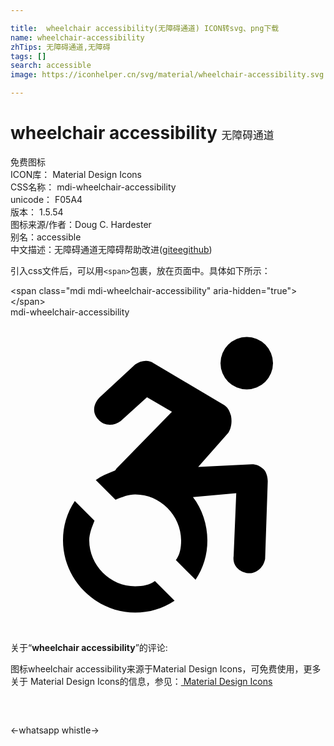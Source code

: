 ```yaml
---

title:  wheelchair accessibility(无障碍通道) ICON转svg、png下载
name: wheelchair-accessibility
zhTips: 无障碍通道,无障碍
tags: []
search: accessible
image: https://iconhelper.cn/svg/material/wheelchair-accessibility.svg

---
```


# wheelchair accessibility  <small style="font-size: 60%;font-weight: 100">无障碍通道</small>


<div class="detail-page">
<p>
<span><span class="badge-success badge">免费图标</span> </span>
<br/>
<span>
ICON库：
<span class="badge-secondary badge">Material Design Icons</span> 
</span>
<br/>
<span>
CSS名称：
<span class="badge-secondary badge">mdi-wheelchair-accessibility</span> 
</span>
<br/>
<span>
unicode：
<span class="badge-secondary badge">F05A4</span> 
<copy-btn content='F05A4' btn-title=""></copy-btn>
<copy-btn :content='String.fromCodePoint(parseInt("F05A4", 16))' btn-title="复制U"></copy-btn>
</span>
<br/>
<span>
版本：
<span class="badge-secondary badge">1.5.54</span> 
</span>
<br/>
<span>图标来源/作者：<span class="badge-light badge">Doug C. Hardester</span></span> 
<br/>
<span>别名：<span class="badge-light badge">accessible</span></span><br/><span class="zh-detail">中文描述：<span class="badge-primary badge">无障碍通道</span><span class="badge-primary badge">无障碍</span><span class="help-link"><span>帮助改进</span>(<a href="https://gitee.com/liuwave/icon-helper/edit/master/json/material/wheelchair-accessibility.json" target="_blank" rel="noopener noreferrer">gitee</a><a href="https://github.com/liuwave/icon-helper/edit/master/json/material/wheelchair-accessibility.json" target="_blank" rel="noopener noreferrer">github</a></span>)</span><br/>
</p>
</div>
<div class="alert alert-dark">
  <i class="mdi mdi-wheelchair-accessibility mdi-48px"></i>
  <i class="mdi mdi-wheelchair-accessibility mdi-36px"></i>
  <i class="mdi mdi-wheelchair-accessibility mdi-24px"></i>
  <i class="mdi mdi-wheelchair-accessibility mdi-18px"></i>
</div>
<div>
  <p>引入css文件后，可以用<code>&lt;span&gt;</code>包裹，放在页面中。具体如下所示：    
  </p>
  <div class="alert alert-primary" style="font-size: 14px">
    &lt;span class="mdi mdi-wheelchair-accessibility" aria-hidden="true"&gt;&lt;/span&gt;
    <copy-btn content='<span class="mdi mdi-wheelchair-accessibility" aria-hidden="true"></span>'></copy-btn>
  </div>
  <div class="alert alert-secondary">
    <i class="mdi mdi-wheelchair-accessibility"
    style="font-size: 24px"
    aria-hidden="true"></i> mdi-wheelchair-accessibility
    <copy-btn content="mdi-wheelchair-accessibility" btn-title="复制图标名称"></copy-btn>
  </div>
</div>
<div id="svg" class="svg-wrap">
<svg xmlns="http://www.w3.org/2000/svg" viewBox="0 0 24 24"><path d="M18.4,11.2L14.3,11.4L16.6,8.8C16.8,8.5 16.9,8 16.8,7.5C16.7,7.2 16.6,6.9 16.3,6.7L10.9,3.5C10.5,3.2 9.9,3.3 9.5,3.6L6.8,6.1C6.3,6.6 6.2,7.3 6.7,7.8C7.1,8.3 7.9,8.3 8.4,7.9L10.4,6.1L12.3,7.2L8.1,11.5C8,11.6 8,11.7 7.9,11.7C7.4,11.9 6.9,12.1 6.5,12.4L8,13.9C8.5,13.7 9,13.5 9.5,13.5C11.4,13.5 13,15.1 13,17C13,17.6 12.9,18.1 12.6,18.5L14.1,20C14.7,19.1 15,18.1 15,17C15,15.8 14.6,14.6 13.9,13.7L17.2,13.4L17,18.2C16.9,18.9 17.4,19.4 18.1,19.5H18.2C18.8,19.5 19.3,19 19.4,18.4L19.6,12.5C19.6,12.2 19.5,11.8 19.3,11.6C19,11.3 18.7,11.2 18.4,11.2M18,5.5A2,2 0 0,0 20,3.5A2,2 0 0,0 18,1.5A2,2 0 0,0 16,3.5A2,2 0 0,0 18,5.5M12.5,21.6C11.6,22.2 10.6,22.5 9.5,22.5C6.5,22.5 4,20 4,17C4,15.9 4.3,14.9 4.9,14L6.4,15.5C6.2,16 6,16.5 6,17C6,18.9 7.6,20.5 9.5,20.5C10.1,20.5 10.6,20.4 11,20.1L12.5,21.6Z" /></svg>
</div>
<detail full-name='mdi-wheelchair-accessibility'></detail>
<div class="icon-detail__container">
<p>关于“<b>wheelchair accessibility</b>”的评论:</p>
</div>
<Vssue title="关于“wheelchair accessibility”的评论" />    
<div><p>图标wheelchair accessibility来源于Material Design Icons，可免费使用，更多关于 Material Design Icons的信息，参见：<a target="_blank" href="https://iconhelper.cn/material.html"> Material Design Icons</a>
</p></div>

<div style="padding:2rem 0 " class="page-nav"><p class="inner"><span class="prev">←<router-link to="/icon/whatsapp.html">whatsapp</router-link></span> <span class="next"><router-link to="/icon/whistle.html">whistle</router-link>→</span></p></div>

